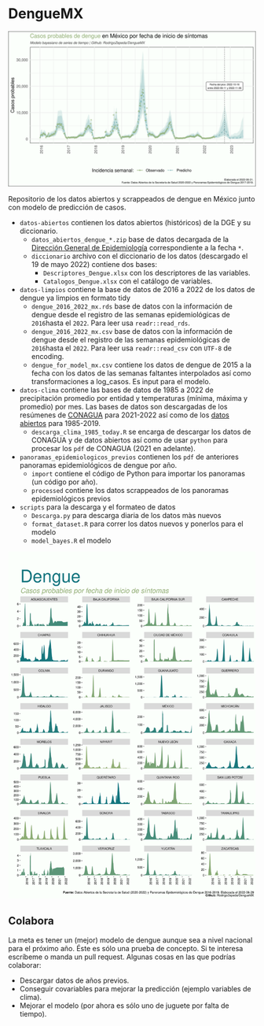 # DengueMX

![Casos de dengue en México](images/Dengue_predict.png)

Repositorio de los datos abiertos y scrappeados de dengue en México junto con modelo de predicción de casos.

+ `datos-abiertos` contienen los datos abiertos (históricos) de la DGE y su diccionario.
    + `datos_abiertos_dengue_*.zip` base de datos decargada de la [Dirección General de Epidemiología](https://www.gob.mx/salud/documentos/datos-abiertos-bases-historicas-de-enfermedades-transmitidas-por-vector) correspondiente a la fecha `*`.
    + `diccionario` archivo con el diccionario de los datos (descargado el 19 de mayo 2022) contiene dos bases: 
        + `Descriptores_Dengue.xlsx` con los descriptores de las variables.
        + `Catalogos_Dengue.xlsx` con el catálogo de variables.    
+ `datos-limpios` contiene la base de datos de 2016 a 2022 de los datos de dengue ya limpios en formato tidy
    + `dengue_2016_2022_mx.rds` base de datos con la información de dengue desde el registro de las semanas epidemiológicas de `2016`hasta el `2022`. Para leer usa `readr::read_rds`.
    + `dengue_2016_2022_mx.csv` base de datos con la información de dengue desde el registro de las semanas epidemiológicas de `2016`hasta el `2022`. Para leer usa `readr::read_csv` con `UTF-8` de encoding.
    + `dengue_for_model_mx.csv` contiene los datos de dengue de 2015 a la fecha con los datos de las semanas faltantes interpolados así como transformaciones a log_casos. Es input para el modelo. 
+ `datos-clima` contiene las bases de datos de 1985 a 2022 de precipitación promedio por entidad y temperaturas (mínima, máxima y promedio) por mes. Las bases de datos son descargadas de los resúmenes de [CONAGUA](https://smn.conagua.gob.mx/es/climatologia/temperaturas-y-lluvias/resumenes-mensuales-de-temperaturas-y-lluvias) para 2021-2022 así como de los [datos abiertos](https://datos.gob.mx/busca/dataset/temperatura-promedio-excel) para 1985-2019. 
    + `descarga_clima_1985_today.R` se encarga de descargar los datos de CONAGUA y de datos abiertos así como de usar `python` para procesar los `pdf` de CONAGUA (2021 en adelante). 
+ `panoramas_epidemiologicos_previos` contienen los `pdf` de anteriores panoramas epidemiológicos de dengue por año. 
    + `import` contiene el código de Python para importar los panoramas (un código por año).
    + `processed` contiene los datos scrappeados de los panoramas epidemiológicos previos
+ `scripts` para la descarga y el formateo de datos
    + `Descarga.py` para descarga diaria de los datos màs nuevos
    + `format_dataset.R` para correr los datos nuevos y ponerlos para el modelo
    + `model_bayes.R` el modelo

![Casos de dengue en México por entidad federativa](images/Dengue_estado.png)

## Colabora

La meta es tener un (mejor) modelo de dengue aunque sea a nivel nacional para el próximo año. Éste es sólo una prueba de concepto. Si te interesa escríbeme o manda un pull request. Algunas cosas en las que podrías colaborar:

+ Descargar datos de años previos. 
+ Conseguir covariables para mejorar la predicción (ejemplo variables de clima).
+ Mejorar el modelo (por ahora es sólo uno de juguete por falta de tiempo). 